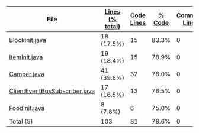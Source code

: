 
|File|[Lines (% total)](https://github.com/ItamarDenkberg/Camper/tree/main/Statistics/LinesDescending.md/)|[Code Lines](https://github.com/ItamarDenkberg/Camper/tree/main/Statistics/CodeDescending.md/)|[% Code](https://github.com/ItamarDenkberg/Camper/tree/main/Statistics/ProportionCodeAscending.md/)|[Comment Lines](https://github.com/ItamarDenkberg/Camper/tree/main/Statistics/CommentsDescending.md/)|[% Comment](https://github.com/ItamarDenkberg/Camper/tree/main/Statistics/ProportionCommentsDescending.md/)|[Blank Lines](https://github.com/ItamarDenkberg/Camper/tree/main/Statistics/BlanksDescending.md/)|[% Blank](https://github.com/ItamarDenkberg/Camper/tree/main/Statistics/ProportionBlanksDescending.md/)|
| --- | --- | --- | --- | --- | --- | --- | --- |
|[BlockInit.java](https://github.com/ItamarDenkberg/Camper/tree/main/./src/main/java/io/github/itamardenkberg/camper/core/init/BlockInit.java)|18 (17.5%)|15|83.3%|0|0.0%|3|16.7%|
|[ItemInit.java](https://github.com/ItamarDenkberg/Camper/tree/main/./src/main/java/io/github/itamardenkberg/camper/core/init/ItemInit.java)|19 (18.4%)|15|78.9%|0|0.0%|4|21.1%|
|[Camper.java](https://github.com/ItamarDenkberg/Camper/tree/main/./src/main/java/io/github/itamardenkberg/camper/Camper.java)|41 (39.8%)|32|78.0%|0|0.0%|9|22.0%|
|[ClientEventBusSubscriber.java](https://github.com/ItamarDenkberg/Camper/tree/main/./src/main/java/io/github/itamardenkberg/camper/core/util/ClientEventBusSubscriber.java)|17 (16.5%)|13|76.5%|0|0.0%|4|23.5%|
|[FoodInit.java](https://github.com/ItamarDenkberg/Camper/tree/main/./src/main/java/io/github/itamardenkberg/camper/core/init/FoodInit.java)|8 (7.8%)|6|75.0%|0|0.0%|2|25.0%|
|Total (5)|103|81|78.6%|0| 0.0%|22|21.4%|